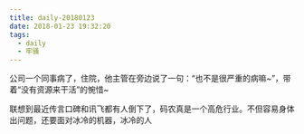 ```yaml
---
title: daily-20180123
date: 2018-01-23 19:32:20
tags:
  - daily
  - 牢骚
---
```

公司一个同事病了，住院，他主管在旁边说了一句：“也不是很严重的病嘛~”，带着“没有资源来干活”的惋惜~

联想到最近传言口碑和讯飞都有人倒下了，码农真是一个高危行业。不但容易身体出问题，还要面对冰冷的机器，冰冷的人